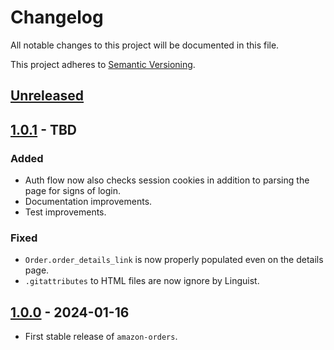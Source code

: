 # Changelog
All notable changes to this project will be documented in this file.

This project adheres to [Semantic Versioning](https://semver.org/spec/v2.0.0.html).

## [Unreleased](https://github.com/alexdlaird/amazon-orders-python/compare/1.0.0...HEAD)

## [1.0.1](https://github.com/alexdlaird/pyngrok/compare/1.0.0...1.0.1) - TBD
### Added
- Auth flow now also checks session cookies in addition to parsing the page for signs of login.
- Documentation improvements.
- Test improvements.

### Fixed
- `Order.order_details_link` is now properly populated even on the details page.
- `.gitattributes` to HTML files are now ignore by Linguist.

## [1.0.0](https://github.com/alexdlaird/amazon-orders-python/releases/tag/1.0.0) - 2024-01-16
- First stable release of `amazon-orders`.
